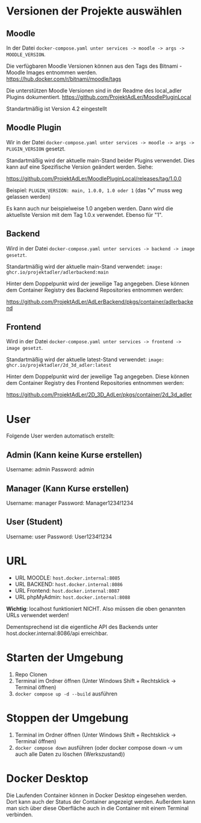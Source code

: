 # Versionen der Projekte auswählen
## Moodle
In der Datei `docker-compose.yaml unter services -> moodle -> args -> MOODLE_VERSION`.

Die verfügbaren Moodle Versionen können aus den Tags des Bitnami - Moodle Images entnommen werden.
https://hub.docker.com/r/bitnami/moodle/tags

Die unterstützen Moodle Versionen sind in der Readme des local_adler Plugins dokumentiert.
https://github.com/ProjektAdLer/MoodlePluginLocal


Standartmäßig ist Version 4.2 eingestellt

## Moodle Plugin

Wir in der Datei `docker-compose.yaml unter services -> moodle -> args -> PLUGIN_VERSION` gesetzt.

Standartmäßig wird der aktuelle main-Stand beider Plugins verwendet.
Dies kann auf eine Spezifische Version geändert werden. Siehe:

https://github.com/ProjektAdLer/MoodlePluginLocal/releases/tag/1.0.0

Beispiel: `PLUGIN_VERSION: main, 1.0.0, 1.0 oder 1` (das "v" muss weg gelassen werden)

Es kann auch nur beispielweise 1.0 angeben werden. Dann wird die aktuellste Version mit dem Tag 1.0.x verwendet. Ebenso für "1".

## Backend
Wird in der Datei `docker-compose.yaml unter services -> backend -> image gesetzt`.

Standartmäßig wird der aktuelle main-Stand verwendet: `image: ghcr.io/projektadler/adlerbackend:main`

Hinter dem Doppelpunkt wird der jeweilige Tag angegeben. Diese können dem Container Registry des Backend Repositories entnommen werden:

https://github.com/ProjektAdLer/AdLerBackend/pkgs/container/adlerbackend

## Frontend
Wird in der Datei `docker-compose.yaml unter services -> frontend -> image gesetzt`.

Standartmäßig wird der aktuelle latest-Stand verwendet: `image: ghcr.io/projektadler/2d_3d_adler:latest`

Hinter dem Doppelpunkt wird der jeweilige Tag angegeben. Diese können dem Container Registry des Frontend Repositories entnommen werden:

https://github.com/ProjektAdLer/2D_3D_AdLer/pkgs/container/2d_3d_adler

# User
Folgende User werden automatisch erstellt:
## Admin (Kann keine Kurse erstellen)
Username: admin
Password: admin

## Manager (Kann Kurse erstellen)
Username: manager
Password: Manager1234!1234

## User (Student)
Username: user
Password: User1234!1234

# URL
- URL MOODLE: `host.docker.internal:8085`
- URL BACKEND: `host.docker.internal:8086`
- URL Frontend: `host.docker.internal:8087`
- URL phpMyAdmin: `host.docker.internal:8088`

**Wichtig**: localhost funktioniert NICHT. Also müssen die oben genannten URLs verwendet werden!

Dementsprechend ist die eigentliche API des Backends unter host.docker.internal:8086/api erreichbar.

# Starten der Umgebung
1. Repo Clonen
2. Terminal im Ordner öffnen (Unter Windows Shift + Rechtsklick -> Terminal öffnen)
3. `docker compose up -d --build` ausführen

# Stoppen der Umgebung
1. Terminal im Ordner öffnen (Unter Windows Shift + Rechtsklick -> Terminal öffnen)
2. `docker compose down` ausführen (oder docker compose down -v um auch alle Daten zu löschen (Werkszustand))


# Docker Desktop
Die Laufenden Container können in Docker Desktop eingesehen werden. Dort kann auch der Status der Container angezeigt werden. Außerdem kann man sich über diese Oberfläche auch in die Container mit einem Terminal verbinden.